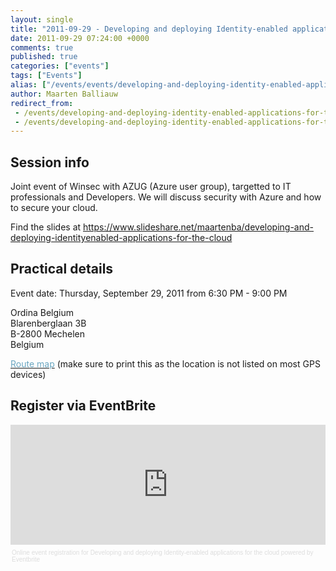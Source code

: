```yaml
---
layout: single
title: "2011-09-29 - Developing and deploying Identity-enabled applications for the cloud"
date: 2011-09-29 07:24:00 +0000
comments: true
published: true
categories: ["events"]
tags: ["Events"]
alias: ["/events/events/developing-and-deploying-identity-enabled-applications-for-the-cloud"]
author: Maarten Balliauw
redirect_from:
 - /events/developing-and-deploying-identity-enabled-applications-for-the-cloud.html
 - /events/developing-and-deploying-identity-enabled-applications-for-the-cloud.html
---
```


<h2>Session info</h2>
<p>Joint event of Winsec with AZUG (Azure user group), targetted to IT professionals and Developers. We will discuss security with Azure and how to secure your cloud.</p>
<p>Find the slides at <a href="https://www.slideshare.net/maartenba/developing-and-deploying-identityenabled-applications-for-the-cloud">https://www.slideshare.net/maartenba/developing-and-deploying-identityenabled-applications-for-the-cloud</a></p>
<h2>Practical details</h2>
<p>Event date: Thursday, September 29, 2011 from 6:30 PM - 9:00 PM</p>
<p>Ordina Belgium<br>Blarenberglaan 3B<br>B-2800 Mechelen<br>Belgium</p>
<p><a href="https://www.ordina.be/Portals/0/Wegbeschrijving%20Ordina%20Belgium%20HQ%20140510%20NED.pdf" target="_blank"><span style="color: #6aa6c0;" color="#6aa6c0">Route map</span></a> (make sure to print this as the location is not listed on most GPS devices)</p>
<h2>Register via EventBrite</h2>
<div style="width: 100%; text-align: left;"><iframe height="192" src="https://www.eventbrite.com/tickets-external?eid=1715050763&amp;ref=etckt" frameborder="0" width="100%" scrolling="auto"></iframe>
<div style="font-family: Helvetica, Arial; font-size: 10px; padding: 5px 0 5px; margin: 2px; width: 100%; text-align: left;"><a style="color: #ddd; text-decoration: none;" href="https://www.eventbrite.com/features?ref=etckt" target="_blank">Online event registration</a><span style="color: #ddd;"> for </span><a style="color: #ddd; text-decoration: none;" href="https://winsec20110929.eventbrite.com?ref=etckt" target="_blank">Developing and deploying Identity-enabled applications for the cloud</a><span style="color: #ddd;"> powered by </span><a style="color: #ddd; text-decoration: none;" href="https://www.eventbrite.com?ref=etckt" target="_blank">Eventbrite</a></div>
</div>







